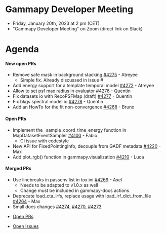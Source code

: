 
# Gammapy Developer Meeting

* Friday, January 20th, 2023 at 2 pm (CET)
* "Gammapy Developer Meeting" on Zoom (direct link on Slack)
# Agenda

#### New open PRs
- Remove safe mask in background stacking [#4275](https://github.com/gammapy/gammapy/pull/4275) - Atreyee
  - Simple fix. Already discussed in issue #
- Add energy support for a template temporal model [#4272](https://github.com/gammapy/gammapy/pull/4272) - Atreyee
- Allow to set psf max radius in evaluator [#4276](https://github.com/gammapy/gammapy/pull/4276) - Quentin
- Fix datasets io with RecoPSFMap (draft) [#4277](https://github.com/gammapy/gammapy/pull/4277) - Quentin
- Fix bkgs spectral model io [#4278](https://github.com/gammapy/gammapy/pull/4278) - Quentin
- Add an HowTo for the fit non-convergence [#4268](https://github.com/gammapy/gammapy/pull/4268) - Bruno

#### Open PRs
* Implement the _sample_coord_time_energy function in MapDatasetEventSampler [#4100](https://github.com/gammapy/gammapy/pull/4100) - Fabio 
  * CI issue with codestyle  
* New API for FixedPointingInfo, decouple from GADF metadata [#4220](https://github.com/gammapy/gammapy/pull/4220) - Max
* Add plot_rgb() function in gammapy.visualization [#4210](https://github.com/gammapy/gammapy/pull/4210) - Luca

#### Merged PRs
- Use linebreaks in passenv list in tox.ini [#4269](https://github.com/gammapy/gammapy/pull/4269) - Axel
  - Needs to be adapted to v1.0.x as well
  - Change must be included in gammapy-docs actions
- Deprecate load_cta_irfs, replace usage with load_irf_dict_from_file [#4264](https://github.com/gammapy/gammapy/pull/4264) - Max
- Small docs changes [#4274](https://github.com/gammapy/gammapy/pull/4274), [#4270](https://github.com/gammapy/gammapy/pull/4270), [#4273](https://github.com/gammapy/gammapy/pull/4273)



* [Open PRs](https://github.com/gammapy/gammapy/pulls)

* [Open issues](https://github.com/gammapy/gammapy/issues)
